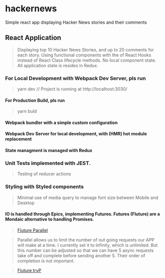 # hackernews
Simple react app displaying Hacker News stories and their comments

## React Application
> Displaying top 10 Hacker News Stories, and up to 20 comments for each story.
> Using functional components with the of React Hooks instead of React Class lifecycle methods.
> No local component state. All application state is resides in Redux.

### For Local Development with Webpack Dev Server, pls run
> yarn dev 
> // Project is running at http://localhost:3030/

#### For Production Build, pls run
> yarn buld

#### Webpack bundler with a simple custom configuration
#### Webpack Dev Server for local development, with (HMR) hot module replacement

#### State managment is managed with Redux

### Unit Tests implemented with JEST.
> Testing of reducer actions

### Styling with Styled components
> Minimal use of media query to manage font size between Mobile and Desktop

#### IO is handled through Epics, implementing Futures. Futures (Fluture) are a Mondaic alternative to handling Promises.

> [Fluture Parallel](https://github.com/fluture-js/Fluture/tree/11.x#parallel)

> Parallel allows us to limit the number of out going requests our APP will make at a time. I currently set it to Infinity, which is unlimited. But this number can be adjusted so that we can have 5 async requests take off and complete before sending another 5. Their order of completion is not important.

> [Fluture tryP](https://github.com/fluture-js/Fluture/tree/11.x#tryp)
